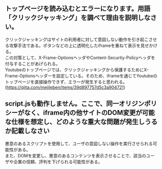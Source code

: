 ## トップページを読み込むとエラーになります。用語「クリックジャッキング」を調べて理由を説明しなさい。

クリックジャッキングはサイトの利用者に対して意図しない動作を引き起こさせる攻撃手法である。ボタンなどの上に透明化したiframeを重ねて表示を見せかける。  
この対策として、X-Frame-OptionsヘッダやContent-Security-Policyヘッダを付与することがあげられる。  
Youtubeのトップページでは、クリックジャッキングから保護するためにX-Frame-Optionsヘッダーを設定している。そのため、iframeを通じてYoutubeのトップページを直接操作できず、エラーが発生すると思われる。
(https://qiita.com/mejileben/items/39d897757d5c3a904721)

## script.jsも動作しません。ここで、同一オリジンポリシーがなく、iframe内の他サイトのDOM変更が可能な仕様を想定し、どのような重大な問題が発生しうるか記載しなさい

悪意のあるスクリプトを使用して、ユーザの意図しない操作を実行させられる可能性がある。  
また、DOMを変更し、悪意のあるコンテンツを表示させることで、該当のユーザや企業の信頼、評判を下げられる可能性がある。
